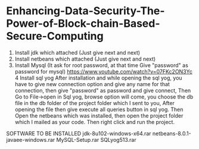 # Enhancing-Data-Security-The-Power-of-Block-chain-Based-Secure-Computing
1. Install jdk which attached (Just give next and next)
2. Install netbeans which attached (Just give next and next)
3. Install Mysql (It ask for root password, at that time Give "password" as password for mysql)
https://www.youtube.com/watch?v=07FKc2ON3Yc
4 Install sql yog
After installation and while opening the sql yog, you have to give new connection option and give any name for that connection, then give "password" as password and give connect, Then Go to File->open in Sql yog, browse option will come, you choose the db file in the db folder of the project folder which I sent to you, After opening the file then give execute all queries button in sql yog.
Then Open the netbeans which was installed, then open the project folder which I mailed as your code. Then right click and run the project.

SOFTWARE TO BE INSTALLED
jdk-8u102-windows-x64.rar
netbeans-8.0.1-javaee-windows.rar
MySQL-Setup.rar
SQLyog513.rar
